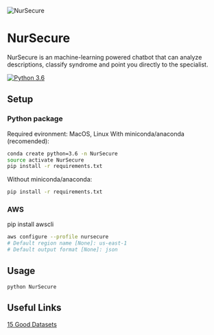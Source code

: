 ![NurSecure](https://imgur.com/3RoCeZT.png)

# NurSecure
NurSecure is an machine-learning powered chatbot that can analyze descriptions, classify syndrome and point you directly to the specialist.

[![Python 3.6](https://img.shields.io/badge/python-3.6-blue.svg)](https://www.python.org/downloads/release/python-360/)

## Setup

### Python package
Required evironment: MacOS, Linux
With miniconda/anaconda (recomended):
```bash
conda create python=3.6 -n NurSecure
source activate NurSecure
pip install -r requirements.txt
```
Without miniconda/anaconda:
```bash
pip install -r requirements.txt
```

### AWS

pip install awscli

```bash
aws configure --profile nursecure
# Default region name [None]: us-east-1
# Default output format [None]: json
```

## Usage
```
python NurSecure
```

## Useful Links
[15 Good Datasets](https://gengo.ai/datasets/15-best-chatbot-datasets-for-machine-learning/)